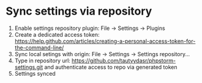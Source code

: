 # Sync settings via repository

1. Enable settings repository plugin: File -> Settings -> Plugins
2. Create a dedicated access token: https://help.github.com/articles/creating-a-personal-access-token-for-the-command-line/
3. Sync local setings with origin: File -> Settings -> Settings repository...
4. Type in repository url: https://github.com/tautvydasr/phpstorm-settings.git and authenticate access to repo via generated token
5. Settings synced

